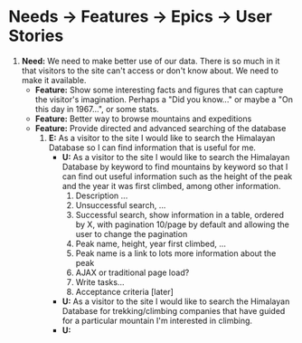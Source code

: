 # Needs &rarr; Features &rarr; Epics &rarr; User Stories

1. **Need:** We need to make better use of our data.  There is so much in it that visitors to the site can't access or don't know about.  We need to make it available.
    - **Feature:** Show some interesting facts and figures that can capture the visitor's imagination. Perhaps a "Did you know..." or maybe a "On this day in 1967...", or some stats.
    - **Feature:** Better way to browse mountains and expeditions 
    - **Feature:** Provide directed and advanced searching of the database
        1. **E:** As a visitor to the site I would like to search the Himalayan Database so I can find information that is useful for me.
            - **U:** As a visitor to the site I would like to search the Himalayan Database by keyword to find mountains by keyword so that I can find out useful information such as the height of the peak and the year it was first climbed, among other information.
                1. Description ...
                2. Unsuccessful search, ...
                3. Successful search, show information in a table, ordered by X, with pagination 10/page by default and allowing the user to change the pagination
                4. Peak name, height, year first climbed, ...
                5. Peak name is a link to lots more information about the peak
                6. AJAX or traditional page load?
                7. Write tasks...
                8. Acceptance criteria [later]
            - **U:** As a visitor to the site I would like to search the Himalayan Database for trekking/climbing companies that have guided for a particular mountain I'm interested in climbing.
            - **U:**
